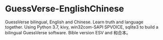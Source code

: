# GuessVerse-EnglishChinese
GuessVerse bilingual, English and Chinese. Learn truth and language together.
Using Python 3.7, kivy, win32com-SAPI SPVOICE, sqlite3 to build a bilingual GuessVerse software.
Bible version ESV and 和合本。
